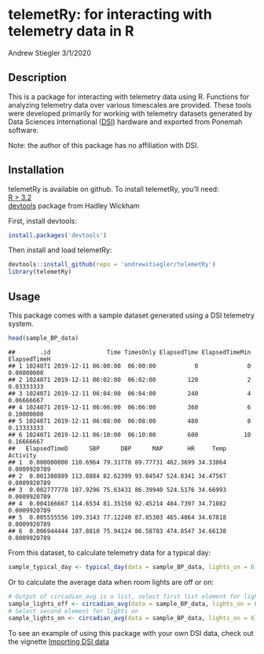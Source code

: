 telemetRy: for interacting with telemetry data in R
================
Andrew Stiegler
3/1/2020

## Description

This is a package for interacting with telemetry data using R. Functions
for analyzing telemetry data over various timescales are provided. These
tools were developed primarily for working with telemetry datasets
generated by Data Sciences International
([DSI](https://www.datasci.com)) hardware and exported from Ponemah
software.

Note: the author of this package has no affiliation with DSI.

## Installation

telemetRy is available on github. To install telemetRy, you’ll need:  
[R \> 3.2](https://www.r-project.org)  
[devtools](https://github.com/r-lib/devtoolsdevtools) package from
Hadley Wickham

First, install devtools:

``` r
install.packages('devtools')
```

Then install and load telemetRy:

``` r
devtools::install_github(repo = 'andrewstiegler/telemetRy')
library(telemetRy)
```

## Usage

This package comes with a sample dataset generated using a DSI telemetry
system.

``` r
head(sample_BP_data)
```

    ##       .id                Time TimesOnly ElapsedTime ElapsedTimeMin ElapsedTimeH
    ## 1 1024071 2019-12-11 06:00:00  06:00:00           0              0   0.00000000
    ## 2 1024071 2019-12-11 06:02:00  06:02:00         120              2   0.03333333
    ## 3 1024071 2019-12-11 06:04:00  06:04:00         240              4   0.06666667
    ## 4 1024071 2019-12-11 06:06:00  06:06:00         360              6   0.10000000
    ## 5 1024071 2019-12-11 06:08:00  06:08:00         480              8   0.13333333
    ## 6 1024071 2019-12-11 06:10:00  06:10:00         600             10   0.16666667
    ##   ElapsedTimeD      SBP      DBP      MAP       HR     Temp     Activity
    ## 1  0.000000000 110.6964 79.31778 89.77731 462.3699 34.33864 0.0009920789
    ## 2  0.001388889 113.8884 82.62399 93.04547 524.8341 34.47567 0.0009920789
    ## 3  0.002777778 107.9296 75.63431 86.39940 524.5176 34.66993 0.0009920789
    ## 4  0.004166667 114.6534 81.35150 92.45214 484.7397 34.71082 0.0009920789
    ## 5  0.005555556 109.3143 77.12240 87.85303 465.4864 34.67818 0.0009920789
    ## 6  0.006944444 107.8810 75.94124 86.58783 474.8547 34.66138 0.0009920789

From this dataset, to calculate telemetry data for a typical day:

``` r
sample_typical_day <- typical_day(data = sample_BP_data, lights_on = 6)
```

Or to calculate the average data when room lights are off or on:

``` r
# Output of circadian_avg is a list, select first list element for lights off
sample_lights_off <- circadian_avg(data = sample_BP_data, lights_on = 6)[[1]]
# Select second element for lights on
sample_lights_on <- circadian_avg(data = sample_BP_data, lights_on = 6)[[2]]
```

To see an example of using this package with your own DSI data, check
out the vignette [Importing DSI
data](https://andrewstiegler.github.io/telemetRy/DSI_import.html)
